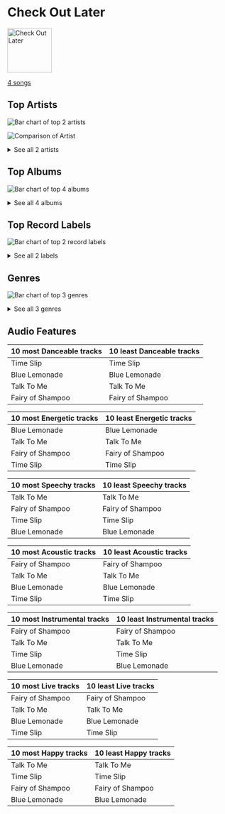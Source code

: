# Check Out Later


<img src="https://mosaic.scdn.co/640/ab67616d0000b2736017bca98dea58ceddea77c1ab67616d0000b27371a70331062453ece06f8b79ab67616d0000b273a38af5bbda76202e9d9eb8fdab67616d0000b273b85b1b3fae4244c686929af5" alt="Check Out Later" width="100" />

[4 songs](check_out_later_tracks.md)

## Top Artists

![Bar chart of top 2 artists](../images/playlists/check_out_later/artists.png)

![Comparison of Artist](../images/playlists/check_out_later/artists_comparison.png)


<details>
<summary>See all 2 artists</summary>

|   Number of Tracks | Art                                                                                              | Artist                                 | 🔗                                                           |
|-------------------:|:-------------------------------------------------------------------------------------------------|:---------------------------------------|:------------------------------------------------------------|
|                  3 | <img src="https://i.scdn.co/image/ab6761610000e5eb5bf330a57b9dcffd8f7b2c14" alt="" width="50" /> | [Red Velvet](../artists/red_velvet.md) | [🔗](https://open.spotify.com/artist/1z4g3DjTBBZKhvAroFlhOM) |
|                  1 | <img src="https://i.scdn.co/image/ab6761610000e5eb758f3c632d4d726f1129d336" alt="" width="50" /> | TOMORROW X TOGETHER                    | [🔗](https://open.spotify.com/artist/0ghlgldX5Dd6720Q3qFyQB) |

</details>


## Top Albums

![Bar chart of top 4 albums](../images/playlists/check_out_later/albums.png)


<details>
<summary>See all 4 albums</summary>

|   Number of Tracks | Art                                                                                              | Album                            | 🔗                                                          |
|-------------------:|:-------------------------------------------------------------------------------------------------|:---------------------------------|:-----------------------------------------------------------|
|                  1 | <img src="https://i.scdn.co/image/ab67616d0000b27371a70331062453ece06f8b79" alt="" width="50" /> | The Red - The 1st Album          | [🔗](https://open.spotify.com/album/6YL9J0E6PGtYzkhyMxnmXd) |
|                  1 | <img src="https://i.scdn.co/image/ab67616d0000b273b85b1b3fae4244c686929af5" alt="" width="50" /> | The Dream Chapter: ETERNITY      | [🔗](https://open.spotify.com/album/4jTVGyo4fSSFniFPbfr0bW) |
|                  1 | <img src="https://i.scdn.co/image/ab67616d0000b2736017bca98dea58ceddea77c1" alt="" width="50" /> | Summer Magic - Summer Mini Album | [🔗](https://open.spotify.com/album/5zWa1ZEUBctbKqvwXbFawo) |
|                  1 | <img src="https://i.scdn.co/image/ab67616d0000b273a38af5bbda76202e9d9eb8fd" alt="" width="50" /> | Rookie - The 4th Mini Album      | [🔗](https://open.spotify.com/album/5Bg49LEfyoZzKpQsEwRCtI) |

</details>


## Top Record Labels

![Bar chart of top 2 record labels](../images/playlists/check_out_later/labels.png)


<details>
<summary>See all 2 labels</summary>

|   Number of Tracks | Label                                             |
|-------------------:|:--------------------------------------------------|
|                  3 | [SM Entertainment](../labels/sm_entertainment.md) |
|                  1 | [Republic Records](../labels/republic_records.md) |

</details>


## Genres

![Bar chart of top 3 genres](../images/playlists/check_out_later/genres.png)


<details>
<summary>See all 3 genres</summary>

|   Number of Tracks | Genre                                             |
|-------------------:|:--------------------------------------------------|
|                  4 | [k-pop](../genres/k_pop.md)                       |
|                  3 | [k-pop girl group](../genres/k_pop_girl_group.md) |
|                  1 | [k-pop boy group](../genres/k_pop_boy_group.md)   |

</details>


## Audio Features

| 10 most Danceable tracks   | 10 least Danceable tracks   |
|:---------------------------|:----------------------------|
| Time Slip                  | Time Slip                   |
| Blue Lemonade              | Blue Lemonade               |
| Talk To Me                 | Talk To Me                  |
| Fairy of Shampoo           | Fairy of Shampoo            |

| 10 most Energetic tracks   | 10 least Energetic tracks   |
|:---------------------------|:----------------------------|
| Blue Lemonade              | Blue Lemonade               |
| Talk To Me                 | Talk To Me                  |
| Fairy of Shampoo           | Fairy of Shampoo            |
| Time Slip                  | Time Slip                   |

| 10 most Speechy tracks   | 10 least Speechy tracks   |
|:-------------------------|:--------------------------|
| Talk To Me               | Talk To Me                |
| Fairy of Shampoo         | Fairy of Shampoo          |
| Time Slip                | Time Slip                 |
| Blue Lemonade            | Blue Lemonade             |

| 10 most Acoustic tracks   | 10 least Acoustic tracks   |
|:--------------------------|:---------------------------|
| Fairy of Shampoo          | Fairy of Shampoo           |
| Talk To Me                | Talk To Me                 |
| Blue Lemonade             | Blue Lemonade              |
| Time Slip                 | Time Slip                  |

| 10 most Instrumental tracks   | 10 least Instrumental tracks   |
|:------------------------------|:-------------------------------|
| Fairy of Shampoo              | Fairy of Shampoo               |
| Talk To Me                    | Talk To Me                     |
| Time Slip                     | Time Slip                      |
| Blue Lemonade                 | Blue Lemonade                  |

| 10 most Live tracks   | 10 least Live tracks   |
|:----------------------|:-----------------------|
| Fairy of Shampoo      | Fairy of Shampoo       |
| Talk To Me            | Talk To Me             |
| Blue Lemonade         | Blue Lemonade          |
| Time Slip             | Time Slip              |

| 10 most Happy tracks   | 10 least Happy tracks   |
|:-----------------------|:------------------------|
| Talk To Me             | Talk To Me              |
| Time Slip              | Time Slip               |
| Fairy of Shampoo       | Fairy of Shampoo        |
| Blue Lemonade          | Blue Lemonade           |
